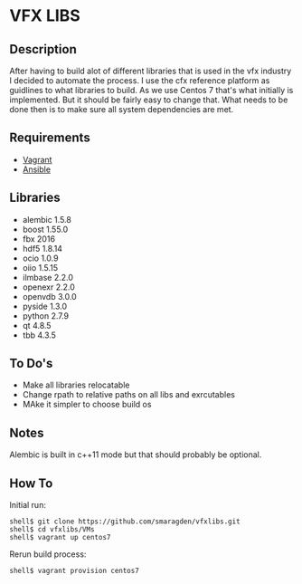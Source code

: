 VFX LIBS
========

Description
-----------

After having to build alot of different libraries that is used in the vfx industry I decided to automate the process.
I use the cfx reference platform as guidlines to what libraries to build. As we use Centos 7 that's what initially is implemented.
But it should be fairly easy to change that. What needs to be done then is to make sure all system dependencies are met.

Requirements
------------
- [Vagrant](http://www.vagrantup.com) 
- [Ansible](http://www.ansible.com)

Libraries
---------
- alembic 1.5.8
- boost 1.55.0
- fbx 2016
- hdf5 1.8.14
- ocio 1.0.9
- oiio 1.5.15
- ilmbase 2.2.0
- openexr 2.2.0
- openvdb 3.0.0
- pyside 1.3.0
- python 2.7.9
- qt 4.8.5
- tbb 4.3.5

To Do's
-------
- Make all libraries relocatable
- Change rpath to relative paths on all libs and exrcutables
- MAke it simpler to choose build os

Notes
-----
Alembic is built in c++11 mode but that should probably be optional.

How To
------
Initial run:
```
shell$ git clone https://github.com/smaragden/vfxlibs.git
shell$ cd vfxlibs/VMs
shell$ vagrant up centos7
```

Rerun build process:
```
shell$ vagrant provision centos7
```